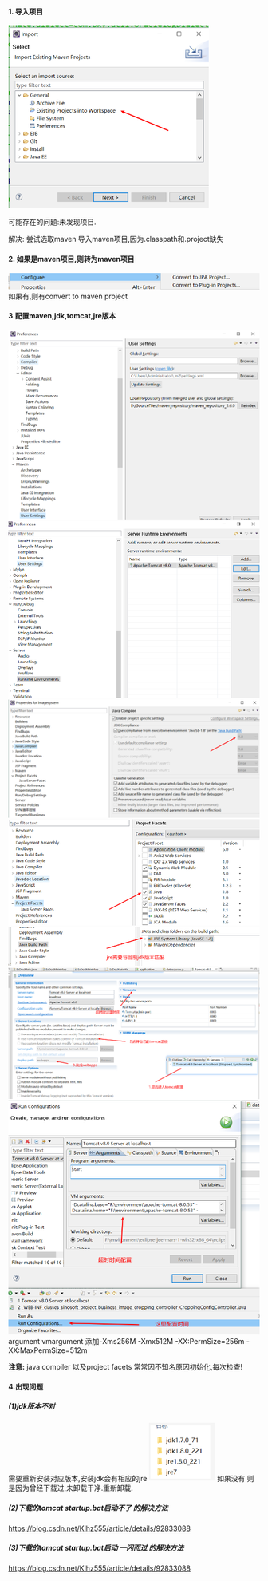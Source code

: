 ####  1. 导入项目
<img src="../img/2020-9-12/01.png" style="zoom: 67%;" />

可能存在的问题:未发现项目.

解决: 尝试选取maven 导入maven项目,因为.classpath和.project缺失


#### 2. 如果是maven项目,则转为maven项目
<img src="../img/2020-9-12/02.png" style="zoom: 67%;" />
如果有,则有convert to maven project

#### 3.配置maven,jdk,tomcat,jre版本
<img src="../img/2020-9-12/03.png" style="zoom: 67%;" />
<img src="../img/2020-9-12/04.png" style="zoom: 67%;" />
<img src="../img/2020-9-12/05.png" style="zoom: 67%;" />
<img src="../img/2020-9-12/06.png" style="zoom: 67%;" />
<img src="../img/2020-9-12/07.png" style="zoom: 67%;" />
<img src="../img/2020-9-12/08.png" style="zoom: 67%;" />
<img src="../img/2020-9-12/09.png" style="zoom: 67%;" />
argument vmargument 添加-Xms256M -Xmx512M -XX:PermSize=256m -XX:MaxPermSize=512m

**注意:** java compiler 以及project facets 常常因不知名原因初始化,每次检查!

#### 4.出现问题
##### (1)jdk版本不对
需要重新安装对应版本,安装jdk会有相应的jre
<img src="../img/2020-9-12/10.png" style="zoom: 67%;" />
如果没有 则是因为曾经下载过,未卸载干净.重新卸载.
##### (2)下载的tomcat startup.bat启动不了 的解决方法 
https://blog.csdn.net/Klhz555/article/details/92833088
##### (3)下载的tomcat startup.bat启动 一闪而过 的解决方法 
https://blog.csdn.net/Klhz555/article/details/92833088

